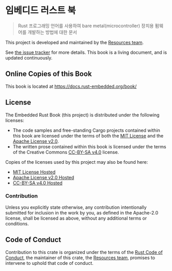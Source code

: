 # 임베디드 러스트 북

> Rust 프로그래밍 언어를 사용하여 bare metal(microcontroller) 장치용 펌웨어를 개발하는 방법에 대한 문서

This project is developed and maintained by the [Resources team][team].

See [the issue tracker] for more details. This book is a living document, and is updated continuously.

[the issue tracker]: https://github.com/rust-embedded/book/issues

## Online Copies of this Book

This book is located at https://docs.rust-embedded.org/book/

## License

The Embedded Rust Book (this project) is distributed under the following licenses:

- The code samples and free-standing Cargo projects contained within this book are licensed under the terms of both the [MIT License] and the [Apache License v2.0].
- The written prose contained within this book is licensed under the terms of the Creative Commons [CC-BY-SA v4.0] license.

Copies of the licenses used by this project may also be found here:

- [MIT License Hosted]
- [Apache License v2.0 Hosted]
- [CC-BY-SA v4.0 Hosted]

[MIT License]: ./LICENSE-MIT
[Apache License v2.0]: ./LICENSE-APACHE
[CC-BY-SA v4.0]: ./LICENSE-CC-BY-SA
[MIT License Hosted]: https://opensource.org/licenses/MIT
[Apache License v2.0 Hosted]: http://www.apache.org/licenses/LICENSE-2.0
[CC-BY-SA v4.0 Hosted]: https://creativecommons.org/licenses/by-sa/4.0/legalcode

### Contribution

Unless you explicitly state otherwise, any contribution intentionally submitted for inclusion in the work by you, as defined in the Apache-2.0 license, shall be licensed as above, without any additional terms or conditions.

## Code of Conduct

Contribution to this crate is organized under the terms of the [Rust Code of
Conduct][CoC], the maintainer of this crate, the [Resources team][team], promises
to intervene to uphold that code of conduct.

[CoC]: CODE_OF_CONDUCT.md
[team]: https://github.com/rust-embedded/wg#the-resources-team
